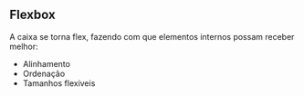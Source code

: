 ## Flexbox

A caixa se torna flex, fazendo com que elementos internos possam receber melhor:

- Alinhamento
- Ordenação
- Tamanhos flexiveis